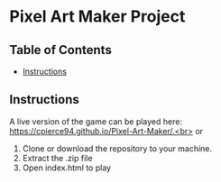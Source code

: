 # Pixel Art Maker Project

## Table of Contents

* [Instructions](#instructions)


## Instructions
<span>A live version of the game can be played here:<br>
   https://cpierce94.github.io/Pixel-Art-Maker/.<br>
  or
</span>
<br>
<ol>
  <li>Clone or download the repository to your machine.</li>
  <li>Extract the .zip file</li>
  <li>Open index.html to play</li>
